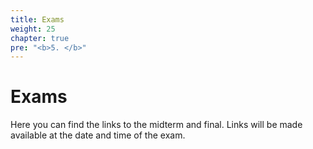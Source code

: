 ```yaml
---
title: Exams
weight: 25
chapter: true
pre: "<b>5. </b>"
---
```


# Exams

Here you can find the links to the midterm and final. Links will be made available at the date and time of the exam.


